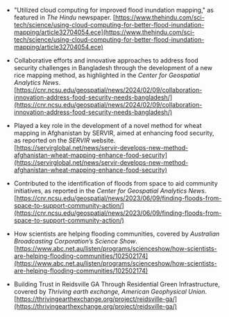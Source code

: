 <!-- # NEWS COVERAGE -->

- "Utilized cloud computing for improved flood inundation mapping," as featured in *The Hindu* newspaper. [https://www.thehindu.com/sci-tech/science/using-cloud-computing-for-better-flood-inundation-mapping/article32704054.ece](https://www.thehindu.com/sci-tech/science/using-cloud-computing-for-better-flood-inundation-mapping/article32704054.ece)

- Collaborative efforts and innovative approaches to address food security challenges in Bangladesh through the development of a new rice mapping method, as highlighted in the *Center for Geospatial Analytics News*. [https://cnr.ncsu.edu/geospatial/news/2024/02/09/collaboration-innovation-address-food-security-needs-bangladesh/](https://cnr.ncsu.edu/geospatial/news/2024/02/09/collaboration-innovation-address-food-security-needs-bangladesh/)

- Played a key role in the development of a novel method for wheat mapping in Afghanistan by SERVIR, aimed at enhancing food security, as reported on the *SERVIR* website. [https://servirglobal.net/news/servir-develops-new-method-afghanistan-wheat-mapping-enhance-food-security](https://servirglobal.net/news/servir-develops-new-method-afghanistan-wheat-mapping-enhance-food-security)

- Contributed to the identification of floods from space to aid community initiatives, as reported in the *Center for Geospatial Analytics News*. [https://cnr.ncsu.edu/geospatial/news/2023/06/09/finding-floods-from-space-to-support-community-action/](https://cnr.ncsu.edu/geospatial/news/2023/06/09/finding-floods-from-space-to-support-community-action/)

- How scientists are helping flooding communities, covered by *Australian Broadcasting Corporation’s Science Show*. [https://www.abc.net.au/listen/programs/scienceshow/how-scientists-are-helping-flooding-communities/102502174](https://www.abc.net.au/listen/programs/scienceshow/how-scientists-are-helping-flooding-communities/102502174)

- Building Trust in Reidsville GA Through Residential Green Infrastructure, covered by *Thriving earth exchange, American Geophysical Union*. [https://thrivingearthexchange.org/project/reidsville-ga/](https://thrivingearthexchange.org/project/reidsville-ga/)
